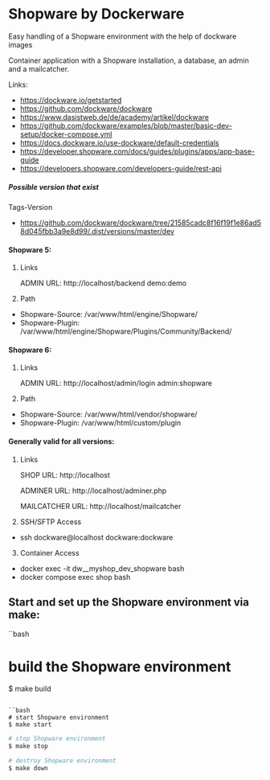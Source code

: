 # Shopware by Dockerware

Easy handling of a Shopware environment with the help of dockware images

Container application with a Shopware installation, a database,
an admin and a mailcatcher.

Links:
- https://dockware.io/getstarted
- https://github.com/dockware/dockware
- https://www.dasistweb.de/de/academy/artikel/dockware
- https://github.com/dockware/examples/blob/master/basic-dev-setup/docker-compose.yml
- https://docs.dockware.io/use-dockware/default-credentials
- https://developer.shopware.com/docs/guides/plugins/apps/app-base-guide
- https://developers.shopware.com/developers-guide/rest-api


##### Possible version that exist
Tags-Version
- https://github.com/dockware/dockware/tree/21585cadc8f16f19f1e86ad58d045fbb3a9e8d99/.dist/versions/master/dev

#### Shopware 5:

1. Links

   ADMIN URL: http://localhost/backend demo:demo


2. Path

- Shopware-Source:  /var/www/html/engine/Shopware/
- Shopware-Plugin:  /var/www/html/engine/Shopware/Plugins/Community/Backend/


#### Shopware 6:

1. Links

   ADMIN URL: http://localhost/admin/login admin:shopware


2. Path

- Shopware-Source:  /var/www/html/vendor/shopware/
- Shopware-Plugin:  /var/www/html/custom/plugin



#### Generally valid for all versions:

1. Links

   SHOP URL: http://localhost

   ADMINER URL: http://localhost/adminer.php

   MAILCATCHER URL: http://localhost/mailcatcher


2. SSH/SFTP Access

- ssh dockware@localhost dockware:dockware


3. Container Access

- docker exec -it dw__myshop_dev_shopware bash
- docker compose exec shop bash


## Start and set up the Shopware environment via make:

``bash
# build the Shopware environment
$ make build
```

``bash
# start Shopware environment 
$ make start
```

```bash
# stop Shopware environment 
$ make stop
```

```bash
# destroy Shopware environment 
$ make down
```
